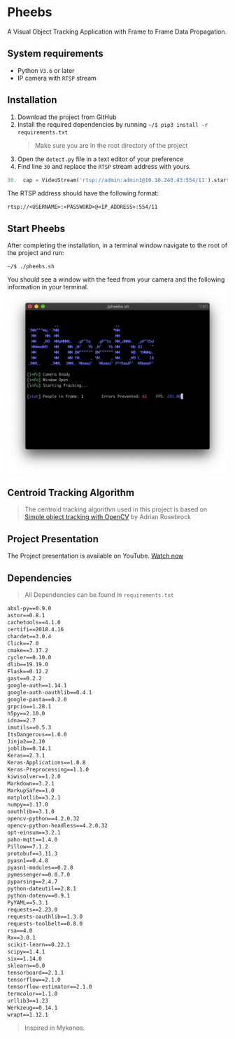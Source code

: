 # Pheebs

A Visual Object Tracking Application with Frame to Frame Data Propagation.

## System requirements

- Python `V3.6` or later
- IP camera with `RTSP` stream

## Installation 

1. Download the project from GitHub
1. Install the required dependencies by running `~/$ pip3 install -r requirements.txt`
    > Make sure you are in the root directory of the project 
1. Open the `detect.py` file in a text editor of your preference
1. Find line `30` and replace the `RTSP` stream address with yours.
```python
30.  cap = VideoStream('rtsp://admin:admin1@10.10.240.43:554/11').start()
```
The RTSP address should have the following format: 
   
```text
rtsp://<USERNAME>:<PASSWORD>@<IP_ADDRESS>:554/11
```

## Start Pheebs

After completing the installation, in a terminal window navigate to the root of the project and run:
```shell script
~/$ ./pheebs.sh
``` 
You should see a window with the feed from your camera and the following information in your terminal.
![](terminal.png)

## Centroid Tracking Algorithm
> The centroid tracking algorithm used in this project is based on  [Simple object tracking with OpenCV](https://www.pyimagesearch.com/2018/07/23/simple-object-tracking-with-opencv/) by Adrian Rosebrock

## Project Presentation
The Project presentation is available on YouTube. [Watch now](https://youtu.be/yvhgtIbe42I)

## Dependencies

> All Dependencies can be found in ```requirements.txt```

```text
absl-py==0.9.0
astor==0.8.1
cachetools==4.1.0
certifi==2018.4.16
chardet==3.0.4
Click==7.0
cmake==3.17.2
cycler==0.10.0
dlib==19.19.0
Flask==0.12.2
gast==0.2.2
google-auth==1.14.1
google-auth-oauthlib==0.4.1
google-pasta==0.2.0
grpcio==1.28.1
h5py==2.10.0
idna==2.7
imutils==0.5.3
ItsDangerous==1.0.0
Jinja2==2.10
joblib==0.14.1
Keras==2.3.1
Keras-Applications==1.0.8
Keras-Preprocessing==1.1.0
kiwisolver==1.2.0
Markdown==3.2.1
MarkupSafe==1.0
matplotlib==3.2.1
numpy==1.17.0
oauthlib==3.1.0
opencv-python==4.2.0.32
opencv-python-headless==4.2.0.32
opt-einsum==3.2.1
paho-mqtt==1.4.0
Pillow==7.1.2
protobuf==3.11.3
pyasn1==0.4.8
pyasn1-modules==0.2.8
pymessenger==0.0.7.0
pyparsing==2.4.7
python-dateutil==2.8.1
python-dotenv==0.9.1
PyYAML==5.3.1
requests==2.23.0
requests-oauthlib==1.3.0
requests-toolbelt==0.8.0
rsa==4.0
Rx==3.0.1
scikit-learn==0.22.1
scipy==1.4.1
six==1.14.0
sklearn==0.0
tensorboard==2.1.1
tensorflow==2.1.0
tensorflow-estimator==2.1.0
termcolor==1.1.0
urllib3==1.23
Werkzeug==0.14.1
wrapt==1.12.1
```



> Inspired in Mykonos.
